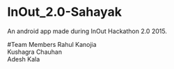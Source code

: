 # InOut_2.0-Sahayak
An android app made during InOut Hackathon 2.0 2015.

#Team Members
Rahul Kanojia <br>
Kushagra Chauhan <br>
Adesh Kala 